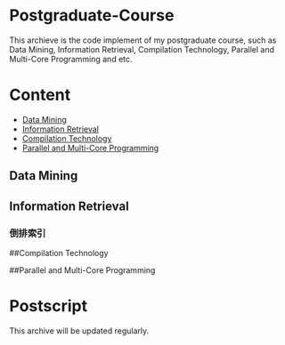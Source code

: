 Postgraduate-Course
=======================
This archieve is the code implement of my postgraduate course, such as Data Mining, Information Retrieval, Compilation Technology, Parallel and  Multi-Core Programming and etc.

# Content
* [Data Mining](#data-mining)
* [Information Retrieval](#information-retrieval)
* [Compilation Technology](#compilation-technology)
* [Parallel and  Multi-Core Programming](#parallel-and--multi-core-programming)

## Data Mining


## Information Retrieval
### 倒排索引

##Compilation Technology


##Parallel and  Multi-Core Programming


# Postscript
This archive will be updated regularly.
